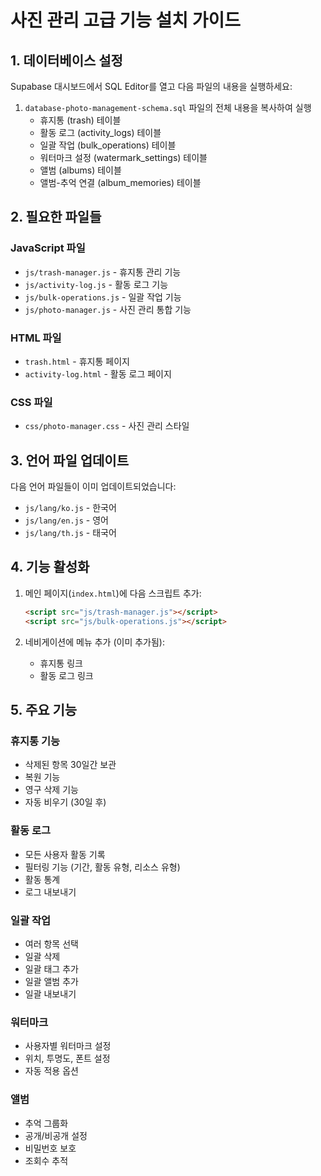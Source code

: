 # 사진 관리 고급 기능 설치 가이드

## 1. 데이터베이스 설정

Supabase 대시보드에서 SQL Editor를 열고 다음 파일의 내용을 실행하세요:

1. `database-photo-management-schema.sql` 파일의 전체 내용을 복사하여 실행
   - 휴지통 (trash) 테이블
   - 활동 로그 (activity_logs) 테이블
   - 일괄 작업 (bulk_operations) 테이블
   - 워터마크 설정 (watermark_settings) 테이블
   - 앨범 (albums) 테이블
   - 앨범-추억 연결 (album_memories) 테이블

## 2. 필요한 파일들

### JavaScript 파일
- `js/trash-manager.js` - 휴지통 관리 기능
- `js/activity-log.js` - 활동 로그 기능
- `js/bulk-operations.js` - 일괄 작업 기능
- `js/photo-manager.js` - 사진 관리 통합 기능

### HTML 파일
- `trash.html` - 휴지통 페이지
- `activity-log.html` - 활동 로그 페이지

### CSS 파일
- `css/photo-manager.css` - 사진 관리 스타일

## 3. 언어 파일 업데이트

다음 언어 파일들이 이미 업데이트되었습니다:
- `js/lang/ko.js` - 한국어
- `js/lang/en.js` - 영어
- `js/lang/th.js` - 태국어

## 4. 기능 활성화

1. 메인 페이지(`index.html`)에 다음 스크립트 추가:
   ```html
   <script src="js/trash-manager.js"></script>
   <script src="js/bulk-operations.js"></script>
   ```

2. 네비게이션에 메뉴 추가 (이미 추가됨):
   - 휴지통 링크
   - 활동 로그 링크

## 5. 주요 기능

### 휴지통 기능
- 삭제된 항목 30일간 보관
- 복원 기능
- 영구 삭제 기능
- 자동 비우기 (30일 후)

### 활동 로그
- 모든 사용자 활동 기록
- 필터링 기능 (기간, 활동 유형, 리소스 유형)
- 활동 통계
- 로그 내보내기

### 일괄 작업
- 여러 항목 선택
- 일괄 삭제
- 일괄 태그 추가
- 일괄 앨범 추가
- 일괄 내보내기

### 워터마크
- 사용자별 워터마크 설정
- 위치, 투명도, 폰트 설정
- 자동 적용 옵션

### 앨범
- 추억 그룹화
- 공개/비공개 설정
- 비밀번호 보호
- 조회수 추적
